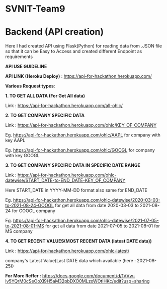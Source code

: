 # SVNIT-Team9

# Backend (API creation)

Here I had created API using Flask(Python) for reading data from .JSON file so that it can be Easy to Access and created different Endpoint as requirements

**API USE GUIDELINE**

**API LINK (Heroku Deploy)** : https://api-for-hackathon.herokuapp.com/

**Various Request types**:

**1. TO GET ALL DATA (For Get All data)**

Link : https://api-for-hackathon.herokuapp.com/all-ohlc/

**2. TO GET COMPANY SPECIFIC DATA**

Link : https://api-for-hackathon.herokuapp.com/ohlc/KEY_OF_COMPANY

Eg. https://api-for-hackathon.herokuapp.com/ohlc/AAPL for company with key AAPL

Eg. https://api-for-hackathon.herokuapp.com/ohlc/GOOGL for company with key GOOGL

**3. TO GET COMPANY SPECIFIC DATA IN SPECIFIC DATE RANGE**

Link : https://api-for-hackathon.herokuapp.com/ohlc-datewise/START_DATE-to-END_DATE-KEY_OF_COMPANY

Here START_DATE in YYYY-MM-DD format also same for END_DATE

Eg. https://api-for-hackathon.herokuapp.com/ohlc-datewise/2020-03-03-to-2021-08-24-GOOGL for get all data from date 2020-03-03 to 2021-08-24 for GOOGL company

Eg. https://api-for-hackathon.herokuapp.com/ohlc-datewise/2021-07-05-to-2021-08-01-MS for get all data from date 2021-07-05 to 2021-08-01 for MS company

**4. TO GET RECENT VALUES(MOST RECENT DATA (latest DATE data))**

Link : https://api-for-hackathon.herokuapp.com/ohlc-latest/ 

company's Latest Value(Last DATE data which available (here : 2021-08-25)) 

**For More Reffer :** https://docs.google.com/document/d/1VVw-lv5YQrM0cSeOoXl9H5aM32pbDXO0MLzoWOtIHKc/edit?usp=sharing
